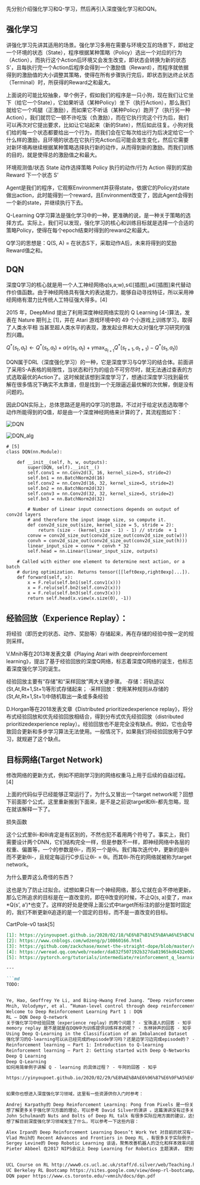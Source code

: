 

<!--
 * @version:
 * @Author:  StevenJokess https://github.com/StevenJokess
 * @Date: 2020-10-05 20:52:13
 * @LastEditors:  StevenJokess https://github.com/StevenJokess
 * @LastEditTime: 2020-11-08 00:00:37
 * @Description:
 * @TODO::
 * @Reference:https://yinyoupoet.github.io/2020/02/18/%E6%B7%B1%E5%BA%A6%E5%BC%BA%E5%8C%96%E5%AD%A6%E4%B9%A0%E4%B9%8B%E6%B7%B1%E5%BA%A6Q%E7%BD%91%E7%BB%9CDQN%E8%AF%A6%E8%A7%A3/#%E5%BC%BA%E5%8C%96%E5%AD%A6%E4%B9%A0
-->



先分别介绍强化学习和Q-学习，然后再引入深度强化学习和DQN。

## 强化学习

讲强化学习先讲其适用的场景。强化学习多用在需要与环境交互的场景下，即给定一个环境的状态（State），程序根据某种策略（Policy）选出一个对应的行为（Action），而执行这个Action后环境又会发生改变，即状态会转换为新的状态S'，且每执行完一个Action后程序会得到一个激励值（Reward），而程序就依据得到的激励值的大小调整其策略，使得在所有步骤执行完后，即状态到达终止状态（Terminal）时，所获得的Reward之和最大。

上面说的可能比较抽象，举个例子，假如我们的程序是一只小狗，现在我们让它坐下（给它一个State），它如果听话（某种Policy）坐下（执行Action），那么我们就给它一个鸡腿（正激励），而如果它不听话（某种Policy）跑开了（执行另一种Action），我们就罚它一顿不许吃饭（负激励），而在它执行完这个行为后，我们可以再次对它提出要求，比如让它站起来（新的State），然后如此往复。小狗对我们给的每一个状态都要给出一个行为，而我们会在它每次给出行为后决定给它一个什么样的激励，且环境的状态在它执行完Action后可能会发生变化，然后它需要对新环境再继续根据某种策略选择执行新的动作，从而得到新的激励。而我们训练的目的，就是使得总的激励值之和最大。

环境观测值/状态 State
动作选择策略 Policy
执行的动作/行为 Action
得到的奖励 Reward
下一个状态 S’

Agent是我们的程序，它观察Environment并获得state，依据它的Policy对state做出action，此时能得到一个reward，且Environment改变了，因此Agent会得到一个新的state，并继续执行下去。


Q-Learning
Q学习算法是强化学习中的一种，更准确的说，是一种关于策略的选择方式。实际上，我们可以发现，强化学习的核心和训练目标就是选择一个合适的策略Policy，使得在每个epoch结束时得到的reward之和最大。

Q学习的思想是：Q(S, A) = 在状态S下，采取动作A后，未来将得到的奖励Reward值之和。


## DQN

深度Q学习的核心就是用一个人工神经网络q(s,a;w),s∈[插图],a∈[插图]来代替动作价值函数。由于神经网络具有强大的表达能力，能够自动寻找特征，所以采用神经网络有潜力比传统人工特征强大得多。[4]

2015 年，DeepMind 提出了利用深度神经网络实现的 Q Learning [4-]算法，发表在 Nature 期刊上 [1]，并在 Atari 游戏环境中的 49 个小游戏上训练学习，取得了人类水平相 当甚至超人类水平的表现，激发起业界和大众对强化学习研究的强烈兴趣。

$Q^{*}\left(s_{t}, a_{t}\right) \leftarrow Q^{*}\left(s_{t}, a_{t}\right)+\alpha\left(r\left(s_{t}, a_{t}\right)+\gamma \max _{a_{t+1}} Q^{*}\left(s_{t+1}, a_{t+1}\right)-Q^{*}\left(s_{t}, a_{t}\right)\right)$

DQN属于DRL（深度强化学习）的一种，它是深度学习与Q学习的结合体。前面讲了采用S-A表格的局限性，当状态和行为的组合不可穷尽时，就无法通过查表的方式选取最优的Action了。这时候就该想到深度学习了，想通过深度学习找到最优解在很多情况下确实不太靠谱，但是找到一个无限逼近最优解的次优解，倒是没有问题的。

因此DQN实际上，总体思路还是用的Q学习的思路，不过对于给定状态选取哪个动作所能得到的Q值，却是由一个深度神经网络来计算的了，其流程图如下：

![DQN](img\DQN.png)

![DQN_alg](img\DQN_alg.png)

```
# [5]
class DQN(nn.Module):

    def __init__(self, h, w, outputs):
        super(DQN, self).__init__()
        self.conv1 = nn.Conv2d(3, 16, kernel_size=5, stride=2)
        self.bn1 = nn.BatchNorm2d(16)
        self.conv2 = nn.Conv2d(16, 32, kernel_size=5, stride=2)
        self.bn2 = nn.BatchNorm2d(32)
        self.conv3 = nn.Conv2d(32, 32, kernel_size=5, stride=2)
        self.bn3 = nn.BatchNorm2d(32)

        # Number of Linear input connections depends on output of conv2d layers
        # and therefore the input image size, so compute it.
        def conv2d_size_out(size, kernel_size = 5, stride = 2):
            return (size - (kernel_size - 1) - 1) // stride  + 1
        convw = conv2d_size_out(conv2d_size_out(conv2d_size_out(w)))
        convh = conv2d_size_out(conv2d_size_out(conv2d_size_out(h)))
        linear_input_size = convw * convh * 32
        self.head = nn.Linear(linear_input_size, outputs)

    # Called with either one element to determine next action, or a batch
    # during optimization. Returns tensor([[left0exp,right0exp]...]).
    def forward(self, x):
        x = F.relu(self.bn1(self.conv1(x)))
        x = F.relu(self.bn2(self.conv2(x)))
        x = F.relu(self.bn3(self.conv3(x)))
        return self.head(x.view(x.size(0), -1))
```

## 经验回放（Experience Replay）：

将经验（即历史的状态、动作、奖励等）存储起来，再在存储的经验中按一定的规则采样。

V.Mnih等在2013年发表文章《Playing Atari with deepreinforcement learning》，提出了基于经验回放的深度Q网络，标志着深度Q网络的诞生，也标志着深度强化学习的诞生。

经验回放主要有“存储”和“采样回放”两大关键步骤。
·存储：将轨迹以(St,At,Rt+1,St+1)等形式存储起来；
·采样回放：使用某种规则从存储的(St,At,Rt+1,St+1)中随机取出一条或多条经验

D.Horgan等在2018发表文章《Distributed prioritizedexperience replay》，将分布式经验回放和优先经验回放相结合，得到分布式优先经验回放（distributed prioritizedexperience replay）。经验回放也不是完全没有缺点。例如，它也会导致回合更新和多步学习算法无法使用。一般情况下，如果我们将经验回放用于Q学习，就规避了这个缺点。

## 目标网络(Target Network)

修改网络的更新方式，例如不把刚学习到的网络权重马上用于后续的自益过程。[4]

上面的代码似乎已经能够正常运行了，为什么又冒出一个target network呢？回想下前面那个公式，这里重新搬到下面来，是不是之前说target和θi-都先忽略，现在就该解释一下了。


损失函数

这个公式里θi-和θi肯定是有区别的，不然也犯不着用两个符号了。事实上，我们需要设计两个DNN，它们结构完全一样，但是参数不一样，即神经网络中各层的权重、偏置等，一个的参数是θi-，而另一个是θi。我们每次迭代中，更新的是θi而不更新θi-，且规定每运行C步后让θi- = θi。而其θi-所在的网络就被称为target network。

为什么要弄这么奇怪的东西？

这也是为了防止过拟合。试想如果只有一个神经网络，那么它就在会不停地更新，那么它所追求的目标是在一直改变的，即在θ改变的时候，不止Q(s, a)变了，max *Q(s’, a’)*也变了。这样的好处是使得上面公式中target所标注的部分是暂时固定的，我们不断更新θ追逐的是一个固定的目标，而不是一直改变的目标。


CartPole-v0 task[5]

```md
[1]: https://yinyoupoet.github.io/2020/02/18/%E6%B7%B1%E5%BA%A6%E5%BC%BA%E5%8C%96%E5%AD%A6%E4%B9%A0%E4%B9%8B%E6%B7%B1%E5%BA%A6Q%E7%BD%91%E7%BB%9CDQN%E8%AF%A6%E8%A7%A3/#%E5%BC%BA%E5%8C%96%E5%AD%A6%E4%B9%A0
[2]: https://www.cnblogs.com/wdzeng/p/10860166.html
[3]: https://github.com/zackchase/mxnet-the-straight-dope/blob/master/chapter17_deep-reinforcement-learning/DQN.ipynb
[4]: https://weread.qq.com/web/reader/da832f507192b327da81965kd6432e00228d645920e3401
[5]: https://pytorch.org/tutorials/intermediate/reinforcement_q_learning.html

---

```md
TODO:


Ye, Hao, Geoffrey Ye Li, and Biing-Hwang Fred Juang. “Deep reinforcement learning based resource allocation for V2V communications.” IEEE Transactions on Vehicular Technology 68.4 (2019): 3163-3173.
Mnih, Volodymyr, et al. “Human-level control through deep reinforcement learning.” Nature 518.7540 (2015): 529-533.
Welcome to Deep Reinforcement Learning Part 1 : DQN
RL — DQN Deep Q-network
关于强化学习中经验回放（experience replay）的两个问题？ - 宝珠道人的回答 - 知乎
memory replay 是不是就是在DQN中为训练提供训练样本的呢？ - 东林钟声的回答 - 知乎
Using Deep Q-Learning in the Classification of an Imbalanced Dataset
强化学习的Q-learning可以从已经完成的episode学习吗？还是边学习边完成episode的？ - 郭祥昊的回答 - 知乎
Reinforcement learning – Part 1: Introduction to Q-learning
Reinforcement learning – Part 2: Getting started with Deep Q-Networks
Deep Q Learning
Deep Q-Learning
如何用简单例子讲解 Q - learning 的具体过程？ - 牛阿的回答 - 知乎

https://yinyoupoet.github.io/2020/02/29/%E8%AE%BA%E6%96%87%E6%9F%A5%E6%96%B0/#%E5%8F%82%E8%80%83%E8%AE%BA%E6%96%87


如果你也想进入深度强化学习领域，这里有一些资源供你入门时参考：

Andrej Karpathy的 Deep Reinforcement Learning: Pong from Pixels 是一份关于建立动机和直觉方面很好的介绍文章。
想了解更多关于强化学习方面的理论，可以参考 David Silver的演讲 。这篇演讲没有过多关于深度强化学习的内容（ 基于神经网络的强化学习 ），但至少教会了你很多词汇，帮助你理解相关论文。
John Schulman的 Nuts and Bolts of Deep RL talk 有很多实际应用方面的建议，这些问题你在后面都可能遇到。
想了解目前深度强化学习领域发生了什么，可以参考一下这些内容：

Alex Irpan的 Deep Reinforcement Learning Doesn’t Work Yet 对目前的状况有一个很好的概述。
Vlad Mnih的 Recent Advances and Frontiers in Deep RL ，有很多关于实际例子，用以解决 Alex 文章中提到的问题。
Sergey Levine的 Deep Robotic Learning 谈话，聚焦改善机器人的泛化和样本效率问题。
Pieter Abbeel 在2017 NIPS会议上 Deep Learning for Robotics 主题演讲， 提到很多最新的深度强化学习技术。


UCL Course on RL http://www0.cs.ucl.ac.uk/staff/d.silver/web/Teaching.html
UC Berkeley RL Bootcamp https://sites.google.com/view/deep-rl-bootcamp/lectures
DQN paper https://www.cs.toronto.edu/~vmnih/docs/dqn.pdf
```

